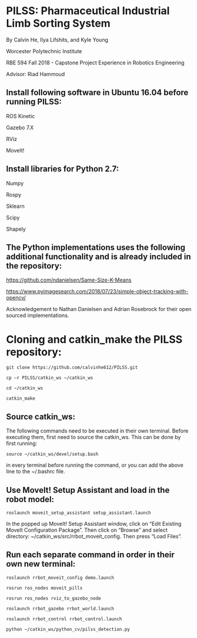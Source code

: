 # PILSS: Pharmaceutical Industrial Limb Sorting System 

By Calvin He, Ilya Lifshits, and Kyle Young 

Worcester Polytechnic Institute 

RBE 594 Fall 2018 - Capstone Project Experience in Robotics Engineering 

Advisor: Riad Hammoud 

 

## Install following software in Ubuntu 16.04 before running PILSS: 

ROS Kinetic 

Gazebo 7.X 

RViz 

MoveIt! 

 

## Install libraries for Python 2.7: 

Numpy 

Rospy 

Sklearn 

Scipy 

Shapely 

 

## The Python implementations uses the following additional functionality and is already included in the repository: 

https://github.com/ndanielsen/Same-Size-K-Means 

https://www.pyimagesearch.com/2018/07/23/simple-object-tracking-with-opencv/ 

Acknowledgement to Nathan Danielsen and Adrian Rosebrock for their open sourced implementations. 

 

# Cloning and catkin_make the PILSS repository: 

    git clone https://github.com/calvinhe612/PILSS.git 

    cp –r PILSS/catkin_ws ~/catkin_ws 

    cd ~/catkin_ws 

    catkin_make 

 

## Source catkin_ws: 

The following commands need to be executed in their own terminal. Before executing them, first need to source the catkin_ws. This can be done by first running: 

    source ~/catkin_ws/devel/setup.bash  

in every terminal before running the command, or you can add the above line to the ~/.bashrc file. 

 

## Use MoveIt! Setup Assistant and load in the robot model: 

    roslaunch moveit_setup_assistant setup_assistant.launch 

In the popped up MoveIt! Setup Assistant window, click on “Edit Existing MoveIt Configuration Package”. Then click on “Browse” and select directory: ~/catkin_ws/src/rrbot_moveit_config. Then press “Load Files”. 

 

## Run each separate command in order in their own new terminal: 

    roslaunch rrbot_moveit_config demo.launch 

    rosrun ros_nodes moveit_pills 

    rosrun ros_nodes rviz_to_gazebo_node 

    roslaunch rrbot_gazebo rrbot_world.launch 

    roslaunch rrbot_control rrbot_control.launch 

    python ~/catkin_ws/python_cv/pilss_detection.py 
